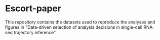 # Escort-paper

This repository contains the datasets used to reproduce the analyses and figures in "Data-driven selection of analysis decisions in single-cell RNA-seq trajectory inference".
